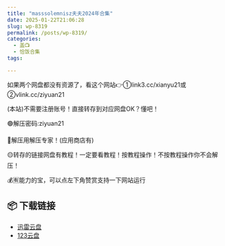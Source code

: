 ```yaml
---
title: "masssolemnisz夫夫2024年合集"
date: 2025-01-22T21:06:28
slug: wp-8319
permalink: /posts/wp-8319/
categories:
  - 盖📺
  - 恰饭合集
tags:

---
```


如果两个网盘都没有资源了，看这个网站👉①link3.cc/xianyu21或②vlink.cc/ziyuan21

(本站)不需要注册账号！直接转存到对应网盘OK？懂吧！

🟢解压密码:ziyuan21

🔵解压用解压专家！(应用商店有)

🟡转存的链接网盘有教程！一定要看教程！按教程操作！不按教程操作你不会解压！

💰🈶能力的宝，可以点左下角赞赏支持一下网站运行

## 📦 下载链接
- [迅雷云盘](https://blziyuan21.com/pay-download/8319?key=aea1e27658&down_id=0)
- [123云盘](https://blziyuan21.com/pay-download/8319?key=aea1e27658&down_id=1)

